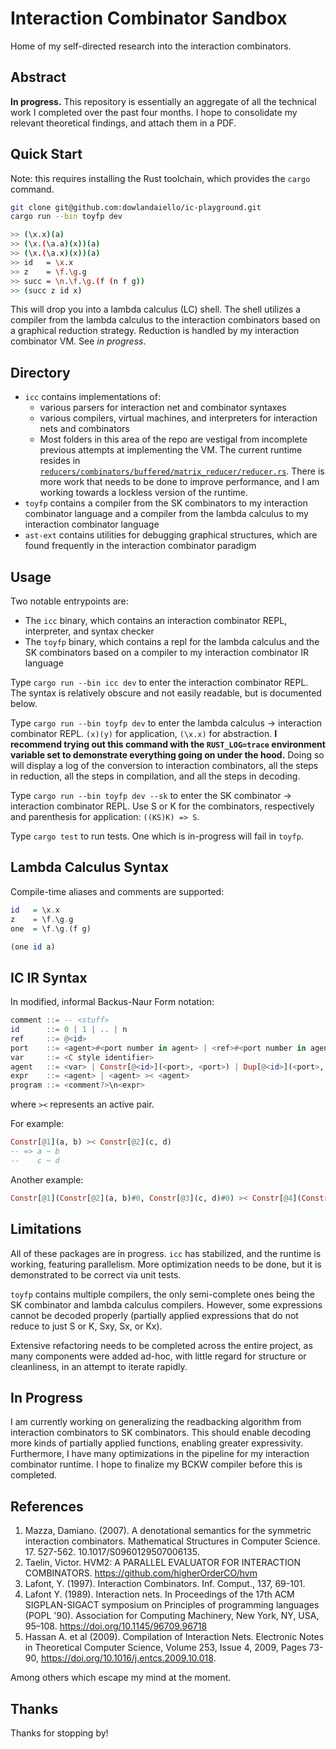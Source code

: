 # Interaction Combinator Sandbox

Home of my self-directed research into the interaction combinators.

## Abstract

**In progress.** This repository is essentially an aggregate of all the technical work I completed over the past four months. I hope to consolidate my relevant theoretical findings, and attach them in a PDF.

## Quick Start

Note: this requires installing the Rust toolchain, which provides the `cargo` command.

```bash
git clone git@github.com:dowlandaiello/ic-playground.git
cargo run --bin toyfp dev

>> (\x.x)(a)
>> (\x.(\a.a)(x))(a)
>> (\x.(\a.x)(x))(a)
>> id   = \x.x
>> z    = \f.\g.g
>> succ = \n.\f.\g.(f (n f g))
>> (succ z id x)
```

This will drop you into a lambda calculus (LC) shell. The shell utilizes a compiler from the lambda calculus to the interaction combinators based on a graphical reduction strategy. Reduction is handled by my interaction combinator VM. See *in progress*.

## Directory

- `icc` contains implementations of:
  - various parsers for interaction net and combinator syntaxes
  - various compilers, virtual machines, and interpreters for interaction nets and combinators
  - Most folders in this area of the repo are vestigal from incomplete previous attempts at implementing the VM. The current runtime resides in [`reducers/combinators/buffered/matrix_reducer/reducer.rs`](https://github.com/dowlandaiello/ic-sandbox/blob/master/icc/src/reducers/combinators/buffered/adjacency_matrix/reducer.rs). There is more work that needs to be done to improve performance, and I am working towards a lockless version of the runtime.
- `toyfp` contains a compiler from the SK combinators to my interaction combinator language and a compiler from the lambda calculus to my interaction combinator language
- `ast-ext` contains utilities for debugging graphical structures, which are found frequently in the interaction combinator paradigm

## Usage

Two notable entrypoints are:

- The `icc` binary, which contains an interaction combinator REPL, interpreter, and syntax checker
- The `toyfp` binary, which contains a repl for the lambda calculus and the SK combinators based on a compiler to my interaction combinator IR language

Type `cargo run --bin icc dev` to enter the interaction combinator REPL. The syntax is relatively obscure and not easily readable, but is documented below.

Type `cargo run --bin toyfp dev` to enter the lambda calculus -> interaction combinator REPL. `(x)(y)` for application, `(\x.x)` for abstraction. **I recommend trying out this command with the `RUST_LOG=trace` environment variable set to demonstrate everything going on under the hood.** Doing so will display a log of the conversion to interaction combinators, all the steps in reduction, all the steps in compilation, and all the steps in decoding.

Type `cargo run --bin toyfp dev --sk` to enter the SK combinator -> interaction combinator REPL. Use S or K for the combinators, respectively and parenthesis for application: `((KS)K) => S`.

Type `cargo test` to run tests. One which is in-progress will fail in `toyfp`.

## Lambda Calculus Syntax

Compile-time aliases and comments are supported:

```haskell
id   = \x.x
z    = \f.\g.g
one  = \f.\g.(f g)

(one id a)
```

## IC IR Syntax

In modified, informal Backus-Naur Form notation:

```haskell
comment ::= -- <stuff>
id      ::= 0 | 1 | .. | n
ref     ::= @<id>
port    ::= <agent>#<port number in agent> | <ref>#<port number in agent>
var     ::= <C style identifier>
agent   ::= <var> | Constr[@<id>](<port>, <port>) | Dup[@<id>](<port>, <port>) | Era[@<id>](<port>)
expr    ::= <agent> | <agent> >< <agent>
program ::= <comment?>\n<expr>
```

where `><` represents an active pair.

For example:

```haskell
Constr[@1](a, b) >< Constr[@2](c, d)
-- => a ~ b
--    c ~ d
```

Another example:

```haskell
Constr[@1](Constr[@2](a, b)#0, Constr[@3](c, d)#0) >< Constr[@4](Constr[@5](e, f)#0, Constr[@6](g, h)#0)
```

## Limitations

All of these packages are in progress. `icc` has stabilized, and the runtime is working, featuring parallelism. More optimization needs to be done, but it is demonstrated to be correct via unit tests.

`toyfp` contains multiple compilers, the only semi-complete ones being the SK combinator and lambda calculus compilers. However, some expressions cannot be decoded properly (partially applied expressions that do not reduce to just S or K, Sxy, Sx, or Kx).

Extensive refactoring needs to be completed across the entire project, as many components were added ad-hoc, with little regard for structure or cleanliness, in an attempt to iterate rapidly.

## In Progress

I am currently working on generalizing the readbacking algorithm from interaction combinators to SK combinators. This should enable decoding more kinds of partially applied functions, enabling greater expressivity.
Furthermore, I have many optimizations in the pipeline for my interaction combinator runtime. I hope to finalize my BCKW compiler before this is completed.

## References

1. Mazza, Damiano. (2007). A denotational semantics for the symmetric interaction combinators. Mathematical Structures in Computer Science. 17. 527-562. 10.1017/S0960129507006135.
2. Taelin, Victor. HVM2: A PARALLEL EVALUATOR FOR INTERACTION COMBINATORS. https://github.com/higherOrderCO/hvm
3. Lafont, Y. (1997). Interaction Combinators. Inf. Comput., 137, 69-101.
4. Lafont Y. (1989). Interaction nets. In Proceedings of the 17th ACM SIGPLAN-SIGACT symposium on Principles of programming languages (POPL '90). Association for Computing Machinery, New York, NY, USA, 95–108. https://doi.org/10.1145/96709.96718
5. Hassan A. et al (2009). Compilation of Interaction Nets. Electronic Notes in Theoretical Computer Science, Volume 253, Issue 4, 2009, Pages 73-90, https://doi.org/10.1016/j.entcs.2009.10.018.

Among others which escape my mind at the moment.

## Thanks

Thanks for stopping by!

